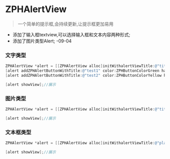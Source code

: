 # ZPHAlertView

> 一个简单的提示框,会持续更新,让提示框更加易用

* 添加了输入框textview,可以选择输入框和文本内容两种形式;
* 添加了图片类型Alert; -09-04

### 文字类型

~~~~objective-c
ZPHAlertView *alert = [[ZPHAlertView alloc]initWithalertViewTitle:@"title test" message:@"message test"];
[alert addZPHAlertButtonWithTitle:@"test1" color:ZPHButtonColorGreen handle:nil];//添加按钮
[alert addZPHAlertButtonWithTitle:@"test2" color:ZPHButtonColorYellow handle:nil];

[alert showView];//展示
~~~~

### 图片类型

~~~~objective-c
ZPHAlertView *alert = [[ZPHAlertView alloc]initWithalertViewTitle:@"title Test" image:[UIImage imageNamed:@"timg"]];     

[alert showView];//展示
~~~~

### 文本框类型

~~~~objective-c
ZPHAlertView *alert = [[ZPHAlertView alloc]initWithalertViewTitle:@"place" textViewPlaceholder:@"test"]; 

[alert showView];//展示
~~~~



